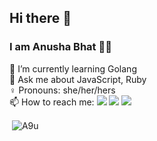 ## Hi there 👋

### I am Anusha Bhat :woman_technologist:
🌱 I’m currently learning Golang <br>
💬 Ask me about JavaScript, Ruby <br>
:female_sign:  Pronouns:  she/her/hers <br>
  📫 How to reach me: 
      <a href= "https://twitter.com/alien_billi"><img src="https://img.icons8.com/material-outlined/30/000000/twitter.png"/></a>
      <a href= "https://dev.to/anusha_bhat"><img src="https://img.icons8.com/windows/32/000000/dev.png"/></a>
      <a href= "https://www.linkedin.com/in/anusha-bhat-813b4988/"><img src="https://img.icons8.com/material-outlined/30/000000/linkedin.png"/></a>
      
<p>&nbsp;<img align="center" src="https://github-readme-stats.vercel.app/api?username=A9u&show_icons=true" alt="A9u" /></p>
<!--
**A9u/A9u** is a ✨ _special_ ✨ repository because its `README.md` (this file) appears on your GitHub profile.

Here are some ideas to get you started:

- 🔭 I’m currently working on ...
- 🌱 I’m currently learning ...
- 👯 I’m looking to collaborate on ...
- 🤔 I’m looking for help with ...
- 
- 📫 How to reach me: ...
- 😄 Pronouns: ...
- ⚡ Fun fact: ...
-->

